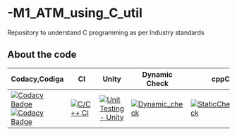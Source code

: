 # -M1_ATM_using_C_util
Repository to understand C programming as per Industry standards
## About the code
| Codacy,Codiga | CI | Unity | Dynamic Check | cppCheck | Linux build |
| --- | --- | --- | --- | --- | --- |
| [![Codacy Badge](https://api.codacy.com/project/badge/Grade/a1edf2417a2e46699e8245f518c674f4)](https://app.codacy.com/organizations/gh/praveenraj2001/repositories) [![Codacy Badge](https://app.codacy.com/project/badge/Grade/59e24c653e9e48998253004537cd08ca)](https://www.codacy.com/gh/Ramsaivardhanguttula/M1_ATMwithC_util/dashboard?utm_source=github.com&amp;utm_medium=referral&amp;utm_content=Ramsaivardhanguttula/M1_ATMwithC_util&amp;utm_campaign=Badge_Grade) | [![C/C++ CI](https://github.com/praveenraj2001/M1_ProjectGoal_Util/actions/workflows/final_project.yml/badge.svg)](https://github.com/praveenraj2001/M1_ProjectGoal_Util/actions/workflows/final_project.yml)  | [![Unit Testing - Unity](https://github.com/praveenraj2001/M1_ProjectGoal_Util/actions/workflows/test_new.yml/badge.svg)](https://github.com/praveenraj2001/M1_ProjectGoal_Util/actions/workflows/test_new.yml) | [![Dynamic_check](https://github.com/praveenraj2001/M1_ProjectGoal_Util/actions/workflows/Dynamic_check.yml/badge.svg)](https://github.com/praveenraj2001/M1_ProjectGoal_Util/actions/workflows/Dynamic_check.yml) | [![StaticCheck/cppCheck](https://github.com/praveenraj2001/M1_ProjectGoal_Util/actions/workflows/Static-check.yml/badge.svg)](https://github.com/praveenraj2001/M1_ProjectGoal_Util/actions/workflows/Static-check.yml) | [![Linux C/C++ CI](https://github.com/praveenraj2001/M1_ProjectGoal_Util/actions/workflows/build_linux.yml/badge.svg)](https://github.com/praveenraj2001/M1_ProjectGoal_Util/actions/workflows/build_linux.yml) |